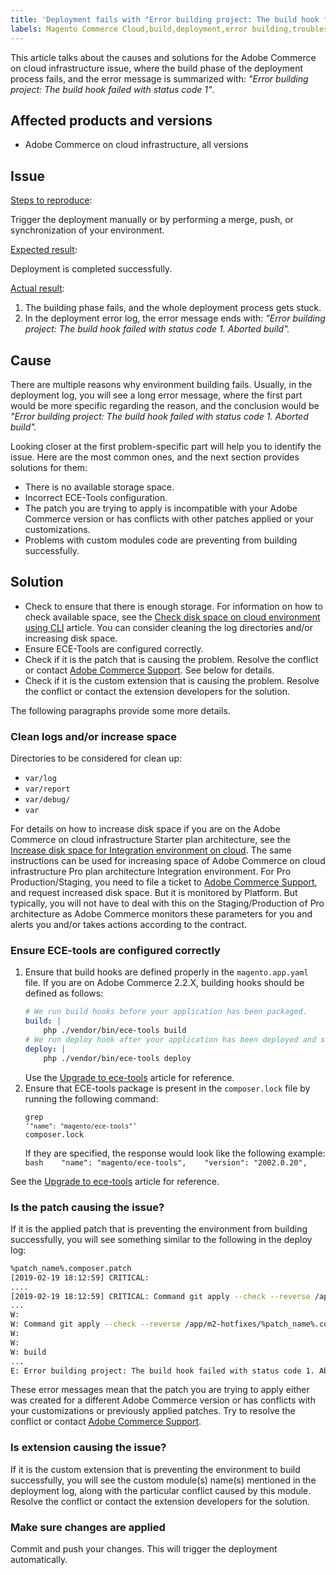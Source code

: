 ```yaml
---
title: 'Deployment fails with "Error building project: The build hook failed with status code 1"'
labels: Magento Commerce Cloud,build,deployment,error building,troubleshooting,Adobe Commerce,cloud infrastructure,Pro,Starter
---
```


This article talks about the causes and solutions for the Adobe Commerce on cloud infrastructure issue, where the build phase of the deployment process fails, and the error message is summarized with: *"Error building project: The build hook failed with status code 1"*.

## Affected products and versions

* Adobe Commerce on cloud infrastructure, all versions

## Issue

<ins>Steps to reproduce</ins>:

Trigger the deployment manually or by performing a merge, push, or synchronization of your environment.

<ins>Expected result</ins>:

Deployment is completed successfully.

<ins>Actual result</ins>:

1. The building phase fails, and the whole deployment process gets stuck.
1. In the deployment error log, the error message ends with: *"Error building project: The build hook failed with status code 1. Aborted build".*

## Cause

There are multiple reasons why environment building fails. Usually, in the deployment log, you will see a long error message, where the first part would be more specific regarding the reason, and the conclusion would be *"Error building project: The build hook failed with status code 1. Aborted build".*

Looking closer at the first problem-specific part will help you to identify the issue. Here are the most common ones, and the next section provides solutions for them:

* There is no available storage space.
* Incorrect ECE-Tools configuration.
* The patch you are trying to apply is incompatible with your Adobe Commerce version or has conflicts with other patches applied or your customizations.
* Problems with custom modules code are preventing from building successfully.

## Solution

* Check to ensure that there is enough storage. For information on how to check available space, see the [Check disk space on cloud environment using CLI](https://support.magento.com/hc/en-us/articles/360005932713) article. You can consider cleaning the log directories and/or increasing disk space.
* Ensure ECE-Tools are configured correctly.
* Check if it is the patch that is causing the problem. Resolve the conflict or contact [Adobe Commerce Support](https://support.magento.com/hc/en-us/articles/360019088251-Submit-a-support-ticket). See below for details.
* Check if it is the custom extension that is causing the problem. Resolve the conflict or contact the extension developers for the solution.

The following paragraphs provide some more details.

### Clean logs and/or increase space

Directories to be considered for clean up:

* `var/log`
* `var/report`
* `var/debug/`
* `var`

For details on how to increase disk space if you are on the Adobe Commerce on cloud infrastructure Starter plan architecture, see the [Increase disk space for Integration environment on cloud](https://support.magento.com/hc/en-us/articles/360005189554-Increase-disk-space-for-Integration-environment-on-Cloud). The same instructions can be used for increasing space of Adobe Commerce on cloud infrastructure Pro plan architecture Integration environment. For Pro Production/Staging, you need to file a ticket to [Adobe Commerce Support](https://support.magento.com/hc/en-us/articles/360019088251-Submit-a-support-ticket), and request increased disk space. But it is monitored by Platform. But typically, you will not have to deal with this on the Staging/Production of Pro architecture as Adobe Commerce monitors these parameters for you and alerts you and/or takes actions according to the contract.

### Ensure ECE-tools are configured correctly

1. Ensure that build hooks are defined properly in the `magento.app.yaml` file. If you are on Adobe Commerce 2.2.X, building hooks should be defined as follows:
   ```yaml
   # We run build hooks before your application has been packaged.
   build: |
       php ./vendor/bin/ece-tools build
   # We run deploy hook after your application has been deployed and started.
   deploy: |
       php ./vendor/bin/ece-tools deploy
   ```
   Use the [Upgrade to ece-tools](https://devdocs.magento.com/guides/v2.3/cloud/project/ece-tools-upgrade-project.html) article for reference.
1. Ensure that ECE-tools package is present in the `composer.lock` file by running the following command:    <pre><code class="language-bash">grep '<code class="language-yaml">"name": "magento/ece-tools"</code>' composer.lock</code></pre>    If they are specified, the response would look like the following example:    ```bash    "name": "magento/ece-tools",    "version": "2002.0.20",    ```    

See the [Upgrade to ece-tools](https://devdocs.magento.com/guides/v2.3/cloud/project/ece-tools-upgrade-project.html) article for reference.

### Is the patch causing the issue?

If it is the applied patch that is preventing the environment from building successfully, you will see something similar to the following in the deploy log:

```bash
%patch_name%.composer.patch
[2019-02-19 18:12:59] CRITICAL:
....
[2019-02-19 18:12:59] CRITICAL: Command git apply --check --reverse /app/m2-hotfixes/%patch_name%.composer.patch returned code 1
...
W:
W: Command git apply --check --reverse /app/m2-hotfixes/%patch_name%.composer.patch returned code 1
W:
W:
W: build
...
E: Error building project: The build hook failed with status code 1. Aborted build.
```

These error messages mean that the patch you are trying to apply either was created for a different Adobe Commerce version or has conflicts with your customizations or previously applied patches. Try to resolve the conflict or contact [Adobe Commerce Support](https://support.magento.com/hc/en-us/articles/360019088251-Submit-a-support-ticket).

### Is extension causing the issue?

If it is the custom extension that is preventing the environment to build successfully, you will see the custom module(s) name(s) mentioned in the deployment log, along with the particular conflict caused by this module. Resolve the conflict or contact the extension developers for the solution.

### Make sure changes are applied

Commit and push your changes. This will trigger the deployment automatically.
